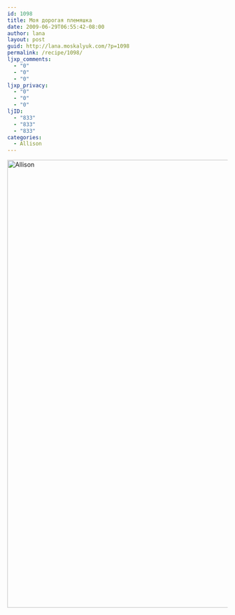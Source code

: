 ```yaml
---
id: 1098
title: Моя дорогая племяшка
date: 2009-06-29T06:55:42-08:00
author: lana
layout: post
guid: http://lana.moskalyuk.com/?p=1098
permalink: /recipe/1098/
ljxp_comments:
  - "0"
  - "0"
  - "0"
ljxp_privacy:
  - "0"
  - "0"
  - "0"
ljID:
  - "833"
  - "833"
  - "833"
categories:
  - Allison
---
```

<img loading="lazy" class="aligncenter size-large wp-image-1101" title="Allison" src="http://lana.moskalyuk.com/wp-content/uploads/2009/06/cimg84062-768x1024.jpg" alt="Allison" width="768" height="1024" />